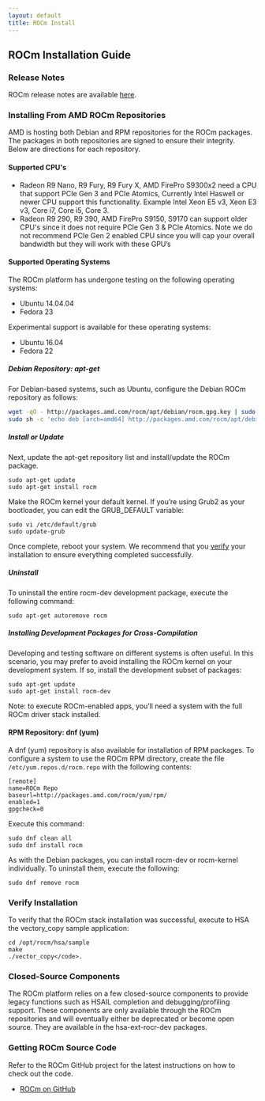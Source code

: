 ```yaml
---
layout: default
title: ROCm Install
---
```


## ROCm Installation Guide

### Release Notes

ROCm release notes are available [here](releasenotes.html).

### Installing From AMD ROCm Repositories

AMD is hosting both Debian and RPM repositories for the ROCm packages.
The packages in both repositories are signed to ensure their
integrity. Below are directions for each repository.

#### Supported CPU's

* Radeon R9 Nano, R9 Fury, R9 Fury X, AMD FirePro S9300x2 need a CPU that support PCIe Gen 3 and PCIe Atomics,  Currently Intel Haswell or newer CPU support this functionality. Example Intel Xeon E5 v3, Xeon E3 v3, Core i7, Core i5, Core 3. 
* Radeon R9 290, R9 390, AMD FirePro S9150, S9170 can support older CPU's since it does not require PCIe Gen 3 & PCIe Atomics.    Note we do not recommend PCIe Gen 2 enabled CPU since you will cap your overall bandwidth but they will work with these GPU’s   

#### Supported Operating Systems

The ROCm platform has undergone testing on the following operating
systems:

 * Ubuntu 14.04.04
 * Fedora 23

Experimental support is available for these operating systems:

 * Ubuntu 16.04
 * Fedora 22

##### Debian Repository: apt-get

For Debian-based systems, such as Ubuntu, configure the Debian ROCm
repository as follows:

```bash
wget -qO - http://packages.amd.com/rocm/apt/debian/rocm.gpg.key | sudo apt-key add -
sudo sh -c 'echo deb [arch=amd64] http://packages.amd.com/rocm/apt/debian/ trusty main > /etc/apt/sources.list.d/rocm.list'
```

##### Install or Update

Next, update the apt-get repository list and install/update the ROCm
package.

```
sudo apt-get update
sudo apt-get install rocm
```

Make the ROCm kernel your default kernel. If you’re using Grub2
as your bootloader, you can edit the GRUB_DEFAULT variable:

```
sudo vi /etc/default/grub
sudo update-grub
```

Once complete, reboot your system. We recommend that you [verify](#verify-installation) your
installation to ensure everything completed successfully.

##### Uninstall

To uninstall the entire rocm-dev development package, execute the following command:

```
sudo apt-get autoremove rocm
```

##### Installing Development Packages for Cross-Compilation

Developing and testing software on different systems is often useful.
In this scenario, you may prefer to avoid installing the ROCm kernel
on your development system. If so, install the development subset of
packages:

```
sudo apt-get update
sudo apt-get install rocm-dev
```

Note: to execute ROCm-enabled apps, you’ll need a system with the full
ROCm driver stack installed.

#### RPM Repository: dnf (yum)

A dnf (yum) repository is also available for installation of RPM
packages. To configure a system to use the ROCm RPM directory, create
the file <code>/etc/yum.repos.d/rocm.repo</code> with the following
contents:

```
[remote]
name=ROCm Repo
baseurl=http://packages.amd.com/rocm/yum/rpm/
enabled=1
gpgcheck=0
```

Execute this command:

```
sudo dnf clean all
sudo dnf install rocm
```

As with the Debian packages, you can install rocm-dev or rocm-kernel
individually. To uninstall them, execute the following:

```
sudo dnf remove rocm
```

### Verify Installation

To verify that the ROCm stack installation was successful, execute to
HSA the vectory_copy sample application:

```
cd /opt/rocm/hsa/sample
make
./vector_copy</code>.
```

### Closed-Source Components

The ROCm platform relies on a few closed-source components to provide
legacy functions such as HSAIL completion and debugging/profiling
support. These components are only available through the ROCm
repositories and will eventually either be deprecated or become open
source. They are available in the hsa-ext-rocr-dev packages.

### Getting ROCm Source Code
Refer to the ROCm GitHub project for the latest instructions on how to
check out the code.

* [ROCm on
GitHub](https://github.com/RadeonOpenCompute/ROCm/blob/master/README.md)
